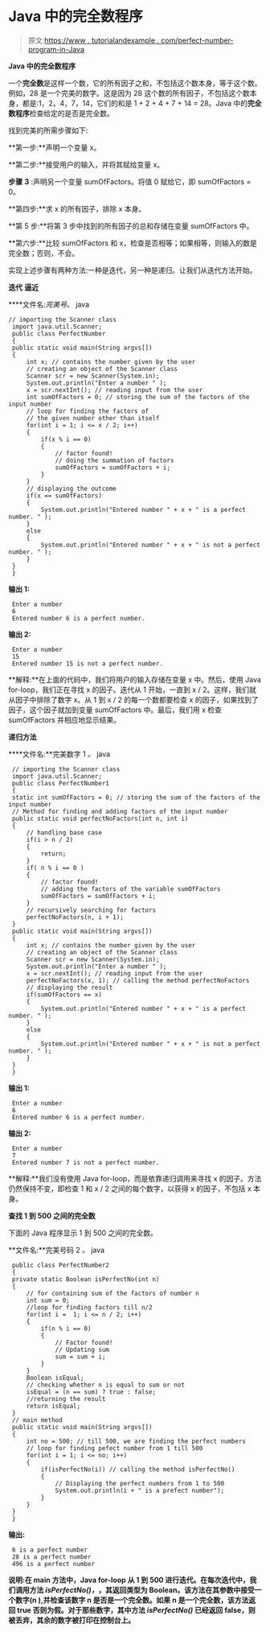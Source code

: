 # Java 中的完全数程序

> 原文:[https://www . tutorialandexample . com/perfect-number-program-in-Java](https://www.tutorialandexample.com/perfect-number-program-in-java)

**Java 中的完全数程序**

一个**完全数**是这样一个数，它的所有因子之和，不包括这个数本身，等于这个数。例如，28 是一个完美的数字。这是因为 28 这个数的所有因子，不包括这个数本身，都是:1，2，4，7，14，它们的和是 1 + 2 + 4 + 7 + 14 = 28。Java 中的**完全数程序**检查给定的是否是完全数。

找到完美的所需步骤如下:

**第一步:**声明一个变量 x。

**第二步:**接受用户的输入，并将其赋给变量 x。

**步骤** **3** :声明另一个变量 sumOfFactors。将值 0 赋给它，即 sumOfFactors = 0。

**第四步:**求 x 的所有因子，排除 x 本身。

**第 5 步:**将第 3 步中找到的所有因子的总和存储在变量 sumOfFactors 中。

**第六步:**比较 sumOfFactors 和 x，检查是否相等；如果相等，则输入的数是完全数；否则，不会。

实现上述步骤有两种方法:一种是迭代，另一种是递归。让我们从迭代方法开始。

**迭代** **逼近**

 ****文件名:**完美号*。* java

```
// importing the Scanner class
 import java.util.Scanner;
 public class PerfectNumber
 {
 public static void main(String argvs[])
 {
     int x; // contains the number given by the user
     // creating an object of the Scanner class
     Scanner scr = new Scanner(System.in);
     System.out.println("Enter a number " );
     x = scr.nextInt(); // reading input from the user
     int sumOfFactors = 0; // storing the sum of the factors of the input number
     // loop for finding the factors of
     // the given number other than itself
     for(int i = 1; i <= x / 2; i++)
     {
         if(x % i == 0)
         {
             // factor found!
             // doing the summation of factors
             sumOfFactors = sumOfFactors + i;
         }
     }
     // displaying the outcome
     if(x == sumOfFactors)
     {
         System.out.println("Entered number " + x + " is a perfect number. " );
     }
     else
     {
         System.out.println("Entered number " + x + " is not a perfect number. " );       
     }
 }
 } 
```

**输出 1:**

```
 Enter a number
 6
 Entered number 6 is a perfect number. 
```

**输出 2:**

```
 Enter a number
 15
 Entered number 15 is not a perfect number. 
```

**解释:**在上面的代码中，我们将用户的输入存储在变量 x 中。然后，使用 Java for-loop，我们正在寻找 x 的因子。迭代从 1 开始，一直到 x / 2。这样，我们就从因子中排除了数字 x。从 1 到 x / 2 的每一个数都要检查 x 的因子，如果找到了因子，这个因子就加到变量 sumOfFactors 中。最后，我们用 x 检查 sumOfFactors 并相应地显示结果。

**递归方法**

 ****文件名:**完美数字 1 *。* java

```
 // importing the Scanner class
 import java.util.Scanner;
 public class PerfectNumber1
 {
 static int sumOfFactors = 0; // storing the sum of the factors of the input number
 // Method for finding and adding factors of the input number
 public static void perfectNoFactors(int n, int i)
 {
     // handling base case
     if(i > n / 2)
     {
         return;
     }
     if( n % i == 0 )
     {
         // factor found!
         // adding the factors of the variable sumOfFactors
         sumOfFactors = sumOfFactors + i;
     }
     // recursively searching for factors
     perfectNoFactors(n, i + 1);
 }
 public static void main(String argvs[])
 {
     int x; // contains the number given by the user
     // creating an object of the Scanner class
     Scanner scr = new Scanner(System.in);
     System.out.println("Enter a number " );
     x = scr.nextInt(); // reading input from the user
     perfectNoFactors(x, 1); // calling the method perfectNoFactors
     // displaying the result
     if(sumOfFactors == x)
     {
         System.out.println("Entered number " + x + " is a perfect number. " );
     }
     else
     {
         System.out.println("Entered number " + x + " is not a perfect number. " );
     }
 }
 } 
```

**输出 1:**

```
 Enter a number
 6
 Entered number 6 is a perfect number. 
```

**输出 2:**

```
 Enter a number
 7
 Entered number 7 is not a perfect number. 
```

**解释:**我们没有使用 Java for-loop，而是依靠递归调用来寻找 x 的因子。方法仍然保持不变，即检查 1 和 x / 2 之间的每个数字，以获得 x 的因子，不包括 x 本身。

**查找 1 到 500 之间的完全数**

下面的 Java 程序显示 1 到 500 之间的完全数。

**文件名:**完美号码 2 *。* java

```
 public class PerfectNumber2
 {
 private static Boolean isPerfectNo(int n)
 {
     // for containing sum of the factors of number n
     int sum = 0;
     //loop for finding factors till n/2
     for(int i =  1; i <= n / 2; i++)
     {
         if(n % i == 0)
         {
             // Factor found!
             // Updating sum
             sum = sum + i;
         }
     }
     Boolean isEqual;
     // checking whether n is equal to sum or not
     isEqual = (n == sum) ? true : false;
     //returning the result
     return isEqual;
 }
 // main method
 public static void main(String argvs[])
 {
     int no = 500; // till 500, we are finding the perfect numbers
     // loop for finding pefect number from 1 till 500
     for(int i = 1; i <= no; i++)
     {
         if(isPerfectNo(i)) // calling the method isPerfectNo()
         {
             // Displaying the perfect numbers from 1 to 500
             System.out.println(i + " is a prefect number");
         }
     }
 }
 } 
```

**输出:**

```
 6 is a perfect number
 28 is a perfect number
 496 is a perfect number 
```

**说明:**在 main 方法中，Java for-loop 从 1 到 500 进行迭代。在每次迭代中，我们调用方法 *isPerfectNo()，*，其返回类型为 Boolean。该方法在其参数中接受一个数字(n ),并检查该数字 n 是否是一个完全数。如果 n 是一个完全数，该方法返回 true 否则为假。对于那些数字，其中方法 *isPerfectNo()* 已经返回 false，则被丢弃，其余的数字被打印在控制台上。****